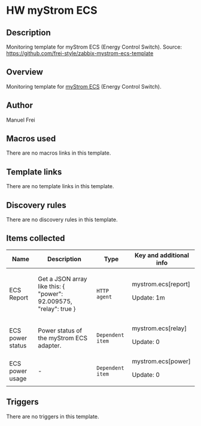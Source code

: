 # HW myStrom ECS

## Description

Monitoring template for myStrom ECS (Energy Control Switch). Source: https://github.com/frei-style/zabbix-mystrom-ecs-template

## Overview

Monitoring template for [myStrom ECS](https://mystrom.ch/) (Energy Control Switch).



## Author

Manuel Frei

## Macros used

There are no macros links in this template.

## Template links

There are no template links in this template.

## Discovery rules

There are no discovery rules in this template.

## Items collected

|Name|Description|Type|Key and additional info|
|----|-----------|----|----|
|ECS Report|<p>Get a JSON array like this: { "power": 92.009575, "relay": true }</p>|`HTTP agent`|mystrom.ecs[report]<p>Update: 1m</p>|
|ECS power status|<p>Power status of the myStrom ECS adapter.</p>|`Dependent item`|mystrom.ecs[relay]<p>Update: 0</p>|
|ECS power usage|<p>-</p>|`Dependent item`|mystrom.ecs[power]<p>Update: 0</p>|


## Triggers

There are no triggers in this template.

